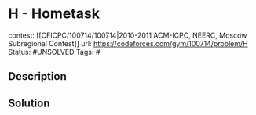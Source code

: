 # H - Hometask

contest: [[CFICPC/100714/100714|2010-2011 ACM-ICPC, NEERC, Moscow Subregional Contest]]
url: https://codeforces.com/gym/100714/problem/H
Status: #UNSOLVED
Tags: #

## Description

## Solution

